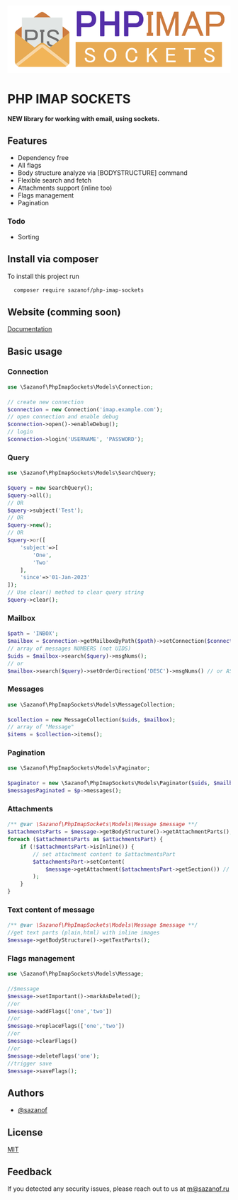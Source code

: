 ![Logo](https://raw.githubusercontent.com/sazanof/php-imap-sockets/main/files/logo.png)

# PHP IMAP SOCKETS

**NEW library for working with email, using sockets.**

## Features

- Dependency free
- All flags
- Body structure analyze via [BODYSTRUCTURE] command
- Flexible search and fetch
- Attachments support (inline too)
- Flags management
- Pagination

### Todo

- Sorting

## Install via composer

To install this project run

```bash
  composer require sazanof/php-imap-sockets
```

## Website (comming soon)

[Documentation](https://sazanof.ru)

## Basic usage

### Connection

```php
use \Sazanof\PhpImapSockets\Models\Connection;

// create new connection
$connection = new Connection('imap.example.com');
// open connection and enable debug
$connection->open()->enableDebug();
// login
$connection->login('USERNAME', 'PASSWORD');
```

### Query

```php
use \Sazanof\PhpImapSockets\Models\SearchQuery;

$query = new SearchQuery();
$query->all();
// OR
$query->subject('Test');
// OR
$query->new();
// OR
$query->or([
	'subject'=>[
		'One',
		'Two'
	],
	'since'=>'01-Jan-2023'
]);
// Use clear() method to clear query string
$query->clear();
```

### Mailbox

```php
$path = 'INBOX';
$mailbox = $connection->getMailboxByPath($path)->setConnection($connection)->select();
// array of messages NUMBERS (not UIDS)
$uids = $mailbox->search($query)->msgNums();
// or 
$mailbox->search($query)->setOrderDirection('DESC')->msgNums() // or ASC
```

### Messages

```php
use \Sazanof\PhpImapSockets\Models\MessageCollection;

$collection = new MessageCollection($uids, $mailbox);
// array of "Message"
$items = $collection->items();
```

### Pagination

```php
use \Sazanof\PhpImapSockets\Models\Paginator;

$paginator = new \Sazanof\PhpImapSockets\Models\Paginator($uids, $mailbox, 1, 6);
$messagesPaginated = $p->messages();
```

### Attachments

```php
/** @var \Sazanof\PhpImapSockets\Models\Message $message **/
$attachmentsParts = $message->getBodyStructure()->getAttachmentParts();
foreach ($attachmentsParts as $attachmentsPart) {
    if (!$attachmentsPart->isInline()) {
        // set attachment content to $attachmentsPart
        $attachmentsPart->setContent(
            $message->getAttachment($attachmentsPart->getSection()) // or save locally
        );
    }
}
```

### Text content of message

```php
/** @var \Sazanof\PhpImapSockets\Models\Message $message **/
//get text parts (plain,html) with inline images
$message->getBodyStructure()->getTextParts();
```

### Flags management

```php
use \Sazanof\PhpImapSockets\Models\Message;

//$message
$message->setImportant()->markAsDeleted();
//or
$message->addFlags(['one','two'])
//or
$message->replaceFlags(['one','two'])
//or
$message->clearFlags()
//or
$message->deleteFlags('one');
//trigger save
$message->saveFlags();
```

## Authors

- [@sazanof](https://www.github.com/sazanof)

## License

[MIT](https://choosealicense.com/licenses/mit/)

## Feedback

If you detected any security issues, please reach out to us at m@sazanof.ru

